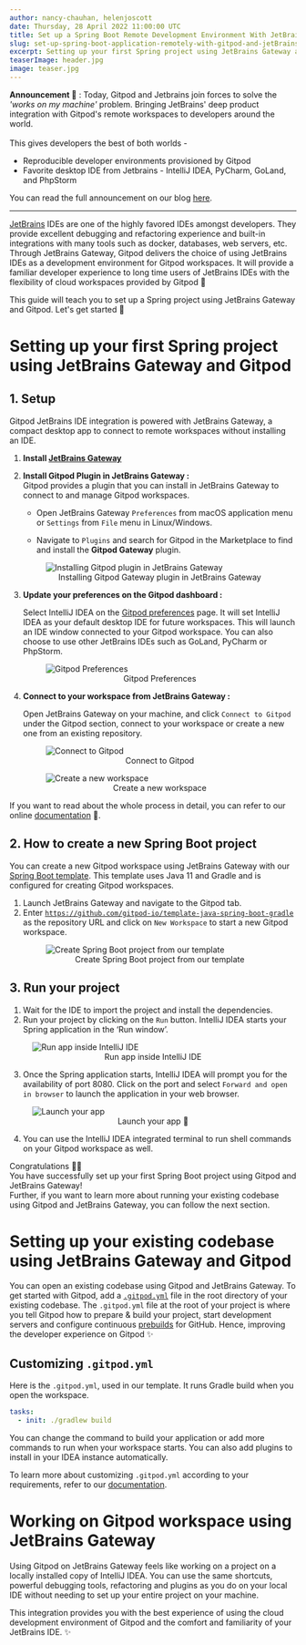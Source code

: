 ```yaml
---
author: nancy-chauhan, helenjoscott
date: Thursday, 28 April 2022 11:00:00 UTC
title: Set up a Spring Boot Remote Development Environment With JetBrains Gateway and Gitpod
slug: set-up-spring-boot-application-remotely-with-gitpod-and-jetBrains-gateway
excerpt: Setting up your first Spring project using JetBrains Gateway and Gitpod.
teaserImage: header.jpg
image: teaser.jpg
---
```


<script context="module">
  export const prerender = true;
</script>

**Announcement 🚀** : Today, Gitpod and Jetbrains join forces to solve the _'works on my machine'_ problem. Bringing JetBrains' deep product integration with Gitpod's remote workspaces to developers around the world.<br><br>
This gives developers the best of both worlds -

- Reproducible developer environments provisioned by Gitpod
- Favorite desktop IDE from Jetbrains - IntelliJ IDEA, PyCharm, GoLand, and PhpStorm
  <br>

You can read the full announcement on our blog [here](https://www.gitpod.io/blog/gitpod-jetbrains).

<hr/>

[JetBrains](https://www.jetbrains.com/) IDEs are one of the highly favored IDEs amongst developers. They provide excellent debugging and refactoring experience and built-in integrations with many tools such as docker, databases, web servers, etc. Through JetBrains Gateway, Gitpod delivers the choice of using JetBrains IDEs as a development environment for Gitpod workspaces. It will provide a familiar developer experience to long time users of JetBrains IDEs with the flexibility of cloud workspaces provided by Gitpod 🍊

This guide will teach you to set up a Spring project using JetBrains Gateway and Gitpod. Let's get started 🚀

# Setting up your first Spring project using JetBrains Gateway and Gitpod

## 1. Setup

Gitpod JetBrains IDE integration is powered with JetBrains Gateway, a compact desktop app to connect to remote workspaces without installing an IDE.

1. **Install [JetBrains Gateway](https://www.jetbrains.com/help/idea/remote-development-a.html#gateway)**

2. **Install Gitpod Plugin in JetBrains Gateway :**
   <br>
   Gitpod provides a plugin that you can install in JetBrains Gateway to connect to and manage Gitpod workspaces.

   - Open JetBrains Gateway `Preferences` from macOS application menu or `Settings` from `File` menu in Linux/Windows.

   - Navigate to `Plugins` and search for Gitpod in the Marketplace to find and install the **Gitpod Gateway** plugin.
   <figure>
   <img src="https://user-images.githubusercontent.com/37153406/165688357-d9e223d6-a08f-4cbc-8440-5f7d1d4f812a.png" alt="Installing Gitpod plugin in JetBrains Gateway">
   <figcaption style="text-align:center">Installing Gitpod Gateway plugin in JetBrains Gateway</figcaption>
   </figure>

3. **Update your preferences on the Gitpod dashboard :**
   <br>

   Select IntelliJ IDEA on the [Gitpod preferences](https://gitpod.io/preferences) page. It will set IntelliJ IDEA as your default desktop IDE for future workspaces. This will launch an IDE window connected to your Gitpod workspace. You can also choose to use other JetBrains IDEs such as GoLand, PyCharm or PhpStorm.
      <figure>
          <img src="https://user-images.githubusercontent.com/37153406/165688354-d4cc2eba-f7f6-4f2a-b54b-c545889a8131.png" alt="Gitpod Preferences">
          <figcaption style="text-align:center">Gitpod Preferences</figcaption>
      </figure>

4. **Connect to your workspace from JetBrains Gateway :**
   <br>

   Open JetBrains Gateway on your machine, and click `Connect to Gitpod` under the Gitpod section, connect to your workspace or create a new one from an existing repository.
      <figure>
          <img src="https://user-images.githubusercontent.com/37153406/165688355-7704fadb-c030-4a76-a387-510b91aaf87a.png" alt="Connect to Gitpod">
          <figcaption style="text-align:center">Connect to Gitpod</figcaption>
      </figure>

      <figure>
          <img src="https://user-images.githubusercontent.com/37153406/165688360-78cb72a1-d867-4298-b767-8d28d81de1be.png" alt="Create a new workspace">
          <figcaption style="text-align:center">Create a new workspace</figcaption>
      </figure>

If you want to read about the whole process in detail, you can refer to our online [documentation](https://www.gitpod.io/docs/references/ides-and-editors/intellij) 📖.

## 2. How to create a new Spring Boot project

You can create a new Gitpod workspace using JetBrains Gateway with our [Spring Boot template](https://github.com/gitpod-io/template-java-spring-boot-gradle). This template uses Java 11 and Gradle and is configured for creating Gitpod workspaces.

1.  Launch JetBrains Gateway and navigate to the Gitpod tab.
2.  Enter [`https://github.com/gitpod-io/template-java-spring-boot-gradle`](https://github.com/gitpod-io/template-java-spring-boot-gradle) as the repository URL and click on `New Workspace` to start a new Gitpod workspace.
    <figure>
        <img src="https://user-images.githubusercontent.com/37153406/165688318-b07d656c-a7aa-424d-8b77-7cd9807a6c0e.png" alt="Create Spring Boot project from our template">
        <figcaption style="text-align:center">Create Spring Boot project from our template</figcaption>
    </figure>

## 3. Run your project

1. Wait for the IDE to import the project and install the dependencies.
2. Run your project by clicking on the `Run` button. IntelliJ IDEA starts your Spring application in the ‘Run window’.
<figure>
    <img src="https://user-images.githubusercontent.com/37153406/165688347-390cf9a7-11a5-4d4f-8506-e1962c0ec699.png" alt="Run app inside IntelliJ IDE">
    <figcaption style="text-align:center">Run app inside IntelliJ IDE</figcaption>
</figure>

3. Once the Spring application starts, IntelliJ IDEA will prompt you for the availability of port 8080. Click on the port and select `Forward and open in browser` to launch the application in your web browser.
<figure>
    <img src="https://user-images.githubusercontent.com/37153406/165688350-fcc27164-8e8f-41a0-9fdc-7304f6e040c7.png" alt="Launch your app">
    <figcaption style="text-align:center">Launch your app 🚀</figcaption>
</figure>

4. You can use the IntelliJ IDEA integrated terminal to run shell commands on your Gitpod workspace as well.

Congratulations 🎉😄 <br>You have successfully set up your first Spring Boot project using Gitpod and JetBrains Gateway! <br>Further, if you want to learn more about running your existing codebase using Gitpod and JetBrains Gateway, you can follow the next section.

# Setting up your existing codebase using JetBrains Gateway and Gitpod

You can open an existing codebase using Gitpod and JetBrains Gateway. To get started with Gitpod, add a [`.gitpod.yml`](https://github.com/gitpod-io/template-java-spring-boot-gradle/blob/main/.gitpod.yml) file in the root directory of your existing codebase.
The `.gitpod.yml` file at the root of your project is where you tell Gitpod how to prepare & build your project, start development servers and configure continuous [prebuilds](https://www.gitpod.io/docs/configure/projects/prebuilds) for GitHub.
Hence, improving the developer experience on Gitpod ✨

## Customizing `.gitpod.yml`

Here is the `.gitpod.yml`, used in our template. It runs Gradle build when you open the workspace.

```yml
tasks:
  - init: ./gradlew build
```

You can change the command to build your application or add more commands to run when your workspace starts. You can also add plugins to install in your IDEA instance automatically.

To learn more about customizing `.gitpod.yml` according to your requirements, refer to our [documentation](https://www.gitpod.io/docs/references/gitpod-yml).

# Working on Gitpod workspace using JetBrains Gateway

Using Gitpod on JetBrains Gateway feels like working on a project on a locally installed copy of IntelliJ IDEA. You can use the same shortcuts, powerful debugging tools, refactoring and plugins as you do on your local IDE without needing to set up your entire project on your machine.

This integration provides you with the best experience of using the cloud development environment of Gitpod and the comfort and familiarity of your JetBrains IDE. ✨
